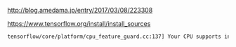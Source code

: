 http://blog.amedama.jp/entry/2017/03/08/223308

https://www.tensorflow.org/install/install_sources

``` sh
tensorflow/core/platform/cpu_feature_guard.cc:137] Your CPU supports instructions that this TensorFlow binary was not compiled to use: SSE4.1 SSE4.2 AVX AVX2 FMA
```



 